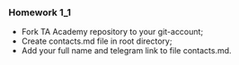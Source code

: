 ### Homework 1_1
- Fork TA Academy repository to your git-account;
- Create contacts.md file in root directory;
- Add your full name and telegram link to file contacts.md.